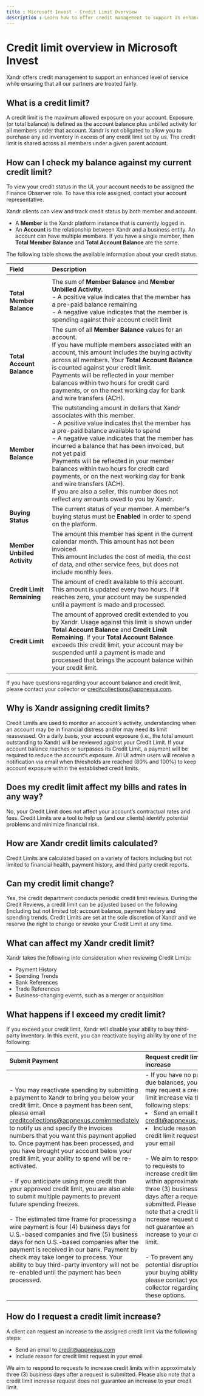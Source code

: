 ```yaml
---
title : Microsoft Invest - Credit Limit Overview
description : Learn how to offer credit management to support an enhanced level of service while ensuring that all our partners are treated fairly.
---
```



# Credit limit overview in Microsoft Invest

Xandr offers credit management to support an
enhanced level of service while ensuring that all our partners are
treated fairly.

## What is a credit limit?

A credit limit is the maximum allowed exposure on your account. Exposure
(or total balance) is defined as the account balance plus unbilled
activity for all members under that account.
Xandr is not obligated to allow you to purchase
any ad inventory in excess of any credit limit set by us. The credit
limit is shared across all members under a given parent account.

## How can I check my balance against my current credit limit?

To view your credit status in the UI, your account needs to be assigned
the Finance Observer role. To have this role assigned, contact your
account representative.

Xandr clients can view and track credit status
by both member and account.

- A **Member** is the
  Xandr platform instance that is currently
  logged in.
- An **Account** is the relationship
  between Xandr and a business entity. An
  account can have multiple members. If you have a single member, then
  **Total Member Balance** and
  **Total Account Balance** are the same.

The following table shows the available information about your credit status.

| Field | Description |
|:---|:---|
|  |  |
| **Total Member Balance** | The sum of **Member Balance** and **Member Unbilled Activity**.<br>- A positive value indicates that the member has a pre-paid balance remaining<br>- A negative value indicates that the member is spending against their account credit limit |
| **Total Account Balance** | The sum of all **Member Balance** values for an account.<br>If you have multiple members associated with an account, this amount includes the buying activity across all members. Your **Total Account Balance** is counted against your credit limit.<br>Payments will be reflected in your member balances within two hours for credit card payments, or on the next working day for bank and wire transfers (ACH). |
| **Member Balance** | The outstanding amount in dollars that Xandr associates with this member.<br> - A positive value indicates that the member has a pre-paid balance available to spend<br> - A negative value indicates that the member has incurred a balance that has been invoiced, but not yet paid<br>Payments will be reflected in your member balances within two hours for credit card payments, or on the next working day for bank and wire transfers (ACH).<br>If you are also a seller, this number does not reflect any amounts owed to you by Xandr. |
| **Buying Status** | The current status of your member. A member's buying status must be **Enabled** in order to spend on the platform. |
| **Member Unbilled Activity** | The amount this member has spent in the current calendar month. This amount has not been invoiced.<br>This amount includes the cost of media, the cost of data, and other service fees, but does not include monthly fees. |
| **Credit Limit Remaining** | The amount of credit available to this account. This amount is updated every two hours. If it reaches zero, your account may be suspended until a payment is made and processed. |
| **Credit Limit** | The amount of approved credit extended to you by Xandr. Usage against this limit is shown under **Total Account Balance** and **Credit Limit Remaining**. If your **Total Account Balance** exceeds this credit limit, your account may be suspended until a payment is made and processed that brings the account balance within your credit limit. |


If you have questions regarding your account balance and credit limit,
please contact your collector or [creditcollections@appnexus.com](mailto:creditcollections@appnexus.com).

## Why is Xandr assigning credit limits?

Credit Limits are used to monitor an account's activity, understanding
when an account may be in financial distress and/or may need its limit
reassessed. On a daily basis, your account exposure (i.e., the total
amount outstanding to Xandr) will be reviewed
against your Credit Limit. If your account balance reaches or surpasses
its Credit Limit, a payment will be required to reduce the account’s
exposure. All UI admin users will receive a notification via email when
thresholds are reached (80% and 100%) to keep account exposure within
the established credit limits.

## Does my credit limit affect my bills and rates in any way?

No, your Credit Limit does not affect your account’s contractual rates
and fees. Credit Limits are a tool to help us (and our clients) identify
potential problems and minimize financial risk.

## How are Xandr credit limits calculated?

Credit Limits are calculated based on a variety of factors including but
not limited to financial health, payment history, and third party credit
reports.

## Can my credit limit change?

Yes, the credit department conducts periodic credit limit reviews.
During the Credit Reviews, a credit limit can be adjusted based on the
following (including but not limited to): account balance, payment
history and spending trends. Credit Limits are set at the sole
discretion of Xandr and we reserve the right to
change or revoke your Credit Limit at any time.

## What can affect my Xandr credit limit?

Xandr takes the following into consideration
when reviewing Credit Limits:

- Payment History
- Spending Trends
- Bank References
- Trade References
- Business-changing events, such as a merger or acquisition

## What happens if I exceed my credit limit?

<div id="credit_limit_overview__p-f74691c4-7d3c-4fbc-b42f-7835817a5bc7"
>

If you exceed your credit limit, Xandr will
disable your ability to buy third-party inventory. In this event, you
can reactivate buying ability by one of the following:

| Submit Payment | Request credit limit increase |
|:---|:---|
| - You may reactivate spending by submitting a payment to Xandr to bring you below your credit limit. Once a payment has been sent, please email creditcollections@appnexus.comimmediately to notify us and specify the invoices numbers that you want this payment applied to. Once payment has been processed, and you have brought your account below your credit limit, your ability to spend will be re-activated.<br><br> - If you anticipate using more credit than your approved credit limit, you are also able to submit multiple payments to prevent future spending freezes.<br><br> - The estimated time frame for processing a wire payment is four (4) business days for U.S.-based companies and five (5) business days for non U.S.-based companies after the payment is received in our bank. Payment by check may take longer to process. Your ability to buy third-party inventory will not be re-enabled until the payment has been processed.<br> | - If you have no past due balances, you may request a credit limit increase via the following steps:<br> <li> Send an email to [credit@appnexus.com](http://credit@appnexus.com)<br><li>Include reason for credit limit request in your email<br> <br> - We aim to respond to requests to increase credit limits within approximately three (3) business days after a request is submitted. Please also note that a credit limit increase request does not guarantee an increase to your credit limit.<br><br> - To prevent any potential disruption to your buying ability, please contact your collector regarding these options. |

## How do I request a credit limit increase?

A client can request an increase to the assigned credit limit via the
following steps:

- Send an email to [credit@appnexus.com](http://credit@appnexus.com)
- Include reason for credit limit request in your email

We aim to respond to requests to increase credit limits within
approximately three (3) business days after a request is submitted.
Please also note that a credit limit increase request does not guarantee
an increase to your credit limit.
